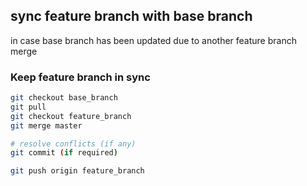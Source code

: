 ## sync feature branch with base branch
in case base branch has been updated due to another feature branch merge


### Keep feature branch in sync
```sh
git checkout base_branch
git pull
git checkout feature_branch
git merge master

# resolve conflicts (if any)
git commit (if required)

git push origin feature_branch
```
